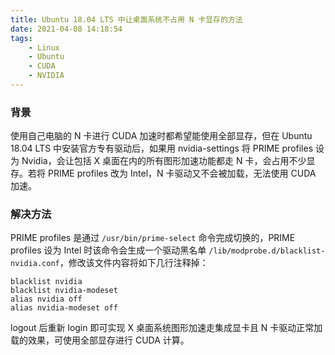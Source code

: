 ```yaml
---
title: Ubuntu 18.04 LTS 中让桌面系统不占用 N 卡显存的方法
date: 2021-04-08 14:18:54
tags:
    - Linux
    - Ubuntu
    - CUDA
    - NVIDIA
---
```


### 背景

使用自己电脑的 N 卡进行 CUDA 加速时都希望能使用全部显存，但在 Ubuntu 18.04 LTS 中安装官方专有驱动后，如果用 nvidia-settings 将 PRIME profiles 设为 Nvidia，会让包括 X 桌面在内的所有图形加速功能都走 N 卡，会占用不少显存。若将 PRIME profiles 改为 Intel，N 卡驱动又不会被加载，无法使用 CUDA 加速。

### 解决方法

PRIME profiles 是通过 `/usr/bin/prime-select` 命令完成切换的，PRIME profiles 设为 Intel 时该命令会生成一个驱动黑名单 `/lib/modprobe.d/blacklist-nvidia.conf`，修改该文件内容将如下几行注释掉：

```
blacklist nvidia
blacklist nvidia-modeset
alias nvidia off
alias nvidia-modeset off
```

logout 后重新 login 即可实现 X 桌面系统图形加速走集成显卡且 N 卡驱动正常加载的效果，可使用全部显存进行 CUDA 计算。

